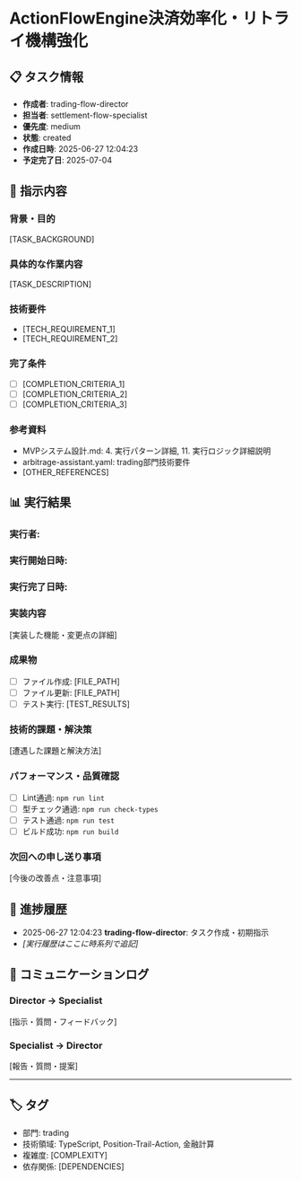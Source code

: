 # ActionFlowEngine決済効率化・リトライ機構強化

## 📋 タスク情報
- **作成者**: trading-flow-director
- **担当者**: settlement-flow-specialist
- **優先度**: medium
- **状態**: created
- **作成日時**: 2025-06-27 12:04:23
- **予定完了日**: 2025-07-04

## 🎯 指示内容

### 背景・目的
[TASK_BACKGROUND]

### 具体的な作業内容
[TASK_DESCRIPTION]

### 技術要件
- [TECH_REQUIREMENT_1]
- [TECH_REQUIREMENT_2]

### 完了条件
- [ ] [COMPLETION_CRITERIA_1]
- [ ] [COMPLETION_CRITERIA_2]
- [ ] [COMPLETION_CRITERIA_3]

### 参考資料
- MVPシステム設計.md: 4. 実行パターン詳細, 11. 実行ロジック詳細説明
- arbitrage-assistant.yaml: trading部門技術要件
- [OTHER_REFERENCES]

## 📊 実行結果

<!-- Specialist記録エリア：実行時に以下を更新 -->

### 実行者: 
### 実行開始日時: 
### 実行完了日時: 

### 実装内容
[実装した機能・変更点の詳細]

### 成果物
- [ ] ファイル作成: [FILE_PATH]
- [ ] ファイル更新: [FILE_PATH]
- [ ] テスト実行: [TEST_RESULTS]

### 技術的課題・解決策
[遭遇した課題と解決方法]

### パフォーマンス・品質確認
- [ ] Lint通過: `npm run lint`
- [ ] 型チェック通過: `npm run check-types`
- [ ] テスト通過: `npm run test`
- [ ] ビルド成功: `npm run build`

### 次回への申し送り事項
[今後の改善点・注意事項]

## 🔄 進捗履歴

- 2025-06-27 12:04:23 **trading-flow-director**: タスク作成・初期指示
- _[実行履歴はここに時系列で追記]_

## 💬 コミュニケーションログ

### Director → Specialist
[指示・質問・フィードバック]

### Specialist → Director  
[報告・質問・提案]

---

## 🏷️ タグ
- 部門: trading
- 技術領域: TypeScript, Position-Trail-Action, 金融計算
- 複雑度: [COMPLEXITY]
- 依存関係: [DEPENDENCIES]